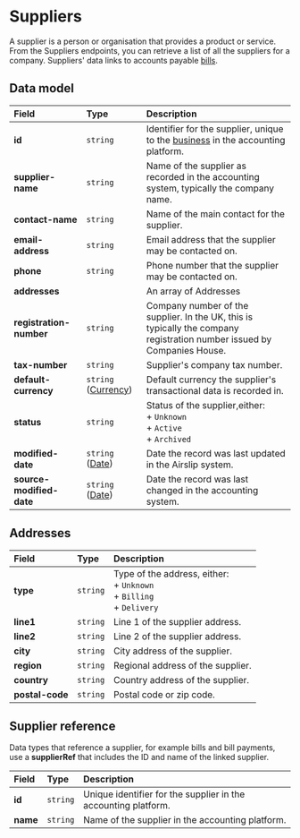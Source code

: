 # Suppliers

A supplier is a person or organisation that provides a product or service. From the Suppliers endpoints, you can retrieve a list of all the suppliers for a company. Suppliers' data links to accounts payable [bills](/data-model/accounting/bills).

## Data model

| Field | Type | Description |
| :- | :- | :- |
| **id** | `string` | Identifier for the supplier, unique to the [business](/data-model/shared/business) in the accounting platform. |
| **supplier-name** | `string` | Name of the supplier as recorded in the accounting system, typically the company name. |
| **contact-name** | `string` | Name of the main contact for the supplier. |
| **email-address** | `string` | Email address that the supplier may be contacted on. |
| **phone** | `string` | Phone number that the supplier may be contacted on. |
| **addresses** |     | An array of Addresses |
| **registration-number** | `string` | Company number of the supplier. In the UK, this is typically the company registration number issued by Companies House. |
| **tax-number** | `string` | Supplier's company tax number. |
| **default-currency** | `string` ([Currency](/data-model/shared/currency/)) | Default currency the supplier's transactional data is recorded in. |
| **status** | `string` | Status of the supplier,either:  <br>\+ `Unknown`  <br>\+ `Active`  <br>\+ `Archived` |
| **modified-date** | `string` ([Date](/data-model/shared/date/)) | Date the record was last updated in the Airslip system. |
| **source-modified-date** | `string` ([Date](/data-model/shared/date/)) | Date the record was last changed in the accounting system. |

## Addresses

| Field | Type | Description |
| :- | :- | :- |
| **type** | `string` | Type of the address, either:  <br>\+ `Unknown`  <br>\+ `Billing`  <br>\+ `Delivery` |
| **line1** | `string` | Line 1 of the supplier address. |
| **line2** | `string` | Line 2 of the supplier address. |
| **city** | `string` | City address of the supplier. |
| **region** | `string` | Regional address of the supplier. |
| **country** | `string` | Country address of the supplier. |
| **postal-code** | `string` | Postal code or zip code. |

## Supplier reference

Data types that reference a supplier, for example bills and bill payments, use a **supplierRef** that includes the ID and name of the linked supplier.

| Field | Type | Description |
| :- | :- | :- |
| **id** | `string` | Unique identifier for the supplier in the accounting platform. |
| **name** | `string` | Name of the supplier in the accounting platform. |
<!-- 
## Example data

```json
{
  "property-to-go-here": "value-to-go-here"
}
``` -->